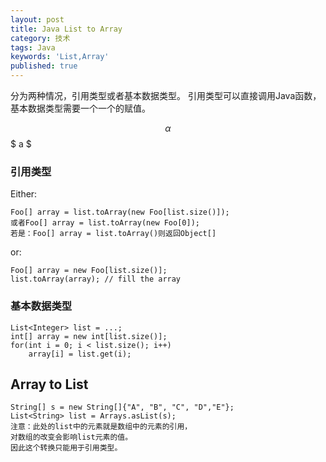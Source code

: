 ```yaml
---
layout: post
title: Java List to Array
category: 技术
tags: Java
keywords: 'List,Array'
published: true
---
```



分为两种情况，引用类型或者基本数据类型。
引用类型可以直接调用Java函数，基本数据类型需要一个一个的赋值。

$$ \alpha $$ 
$ a $

### 引用类型
Either:

    Foo[] array = list.toArray(new Foo[list.size()]);
    或者Foo[] array = list.toArray(new Foo[0]);
    若是：Foo[] array = list.toArray()则返回Object[]

or:

    Foo[] array = new Foo[list.size()];
    list.toArray(array); // fill the array
    
### 基本数据类型

    List<Integer> list = ...;
    int[] array = new int[list.size()];
    for(int i = 0; i < list.size(); i++) 
        array[i] = list.get(i);
        
## Array to List
    String[] s = new String[]{"A", "B", "C", "D","E"};
    List<String> list = Arrays.asList(s);
    注意：此处的list中的元素就是数组中的元素的引用，
    对数组的改变会影响list元素的值。
    因此这个转换只能用于引用类型。
